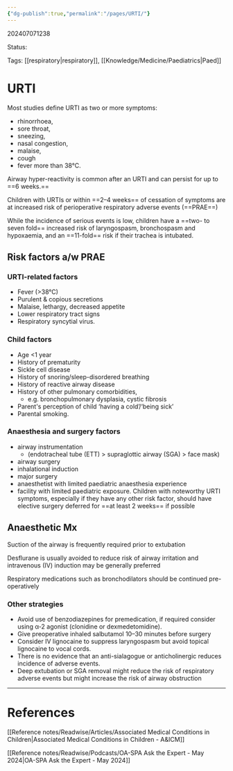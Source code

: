```yaml
---
{"dg-publish":true,"permalink":"/pages/URTI/"}
---
```



202407071238

Status: 

Tags: [[respiratory\|respiratory]], [[Knowledge/Medicine/Paediatrics\|Paed]]

# URTI
Most studies define URTI as two or more symptoms:
- rhinorrhoea,
- sore throat,
- sneezing,
- nasal congestion,
- malaise,
- cough
- fever more than 38°C.

Airway hyper-reactivity is common after an URTI and can persist for up to ==6 weeks.==

Children with URTIs or within ==2–4 weeks== of cessation of symptoms are at increased risk of perioperative respiratory adverse events (==PRAE==)

While the incidence of serious events is low, children have a ==two- to seven fold== increased risk of laryngospasm, bronchospasm and hypoxaemia, and an ==11-fold== risk if their trachea is intubated.
## Risk factors a/w PRAE
### URTI-related factors
- Fever (>38°C)
- Purulent & copious secretions
- Malaise, lethargy, decreased appetite
- Lower respiratory tract signs
- Respiratory syncytial virus.
### Child factors
- Age <1 year
- History of prematurity
- Sickle cell disease
- History of snoring/sleep-disordered breathing
- History of reactive airway disease
- History of other pulmonary comorbidities,
	- e.g. bronchopulmonary dysplasia, cystic fibrosis
- Parent's perception of child ‘having a cold’/‘being sick’
- Parental smoking.
### Anaesthesia and surgery factors
- airway instrumentation
	- (endotracheal tube (ETT) > supraglottic airway (SGA) > face mask)
- airway surgery
- inhalational induction
- major surgery
- anaesthetist with limited paediatric anaesthesia experience
- facility with limited paediatric exposure.
Children with noteworthy URTI symptoms, especially if they have any other risk factor, should have elective surgery deferred for ==at least 2 weeks== if possible
## Anaesthetic Mx
Suction of the airway is frequently required prior to extubation

Desflurane is usually avoided to reduce risk of airway irritation and intravenous (IV) induction may be generally preferred

Respiratory medications such as bronchodilators should be continued pre-operatively
### Other strategies
- Avoid use of benzodiazepines for premedication, if required consider using α-2 agonist (clonidine or dexmedetomidine).
- Give preoperative inhaled salbutamol 10–30 minutes before surgery
- Consider IV lignocaine to suppress laryngospasm but avoid topical lignocaine to vocal cords.
- There is no evidence that an anti-sialagogue or anticholinergic reduces incidence of adverse events.
- Deep extubation or SGA removal might reduce the risk of respiratory adverse events but might increase the risk of airway obstruction


___
# References
[[Reference notes/Readwise/Articles/Associated Medical Conditions in Children\|Associated Medical Conditions in Children - A&ICM]]

[[Reference notes/Readwise/Podcasts/OA-SPA Ask the Expert - May 2024\|OA-SPA Ask the Expert - May 2024]]
